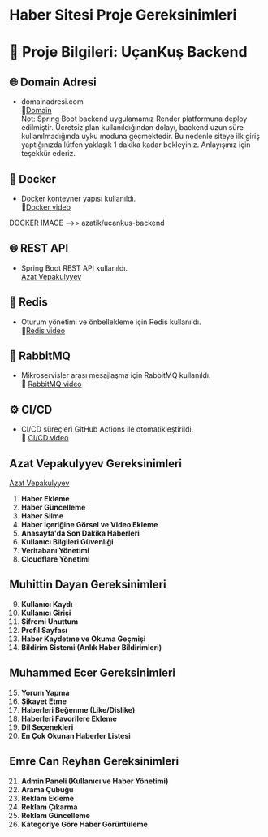 # Haber Sitesi Proje Gereksinimleri
# 🚀 Proje Bilgileri: UçanKuş Backend

## 🌐 Domain Adresi
- domainadresi.com  
🔗[Domain ](https://frontend2.azatvepakulyyev.workers.dev/)                                                                                  
Not:
Spring Boot backend uygulamamız Render platformuna deploy edilmiştir. Ücretsiz plan kullanıldığından dolayı, backend uzun süre kullanılmadığında uyku moduna geçmektedir. Bu nedenle siteye ilk giriş yaptığınızda lütfen yaklaşık 1 dakika kadar bekleyiniz. Anlayışınız için teşekkür ederiz.


## 🐳 Docker
- Docker konteyner yapısı kullanıldı.  
🔗[Docker video](https://youtu.be/qnuoy--71og)  

DOCKER IMAGE -->>  azatik/ucankus-backend  

## 🌐 REST API
- Spring Boot REST API kullanıldı.  
[Azat Vepakulyyev](https://youtu.be/kn-2IgFntqM)

## 🧠 Redis
- Oturum yönetimi ve önbellekleme için Redis kullanıldı.  
🔗[Redis video ](https://youtu.be/BjKDGLoI8fQ)

## 📩 RabbitMQ
- Mikroservisler arası mesajlaşma için RabbitMQ kullanıldı.  
🔗 [RabbitMQ video ](https://youtu.be/niNkMgRhcHA)

## ⚙️ CI/CD
- CI/CD süreçleri GitHub Actions ile otomatikleştirildi.  
🔗 [CI/CD video ](https://youtu.be/J4QO9ceZRVU)


## Azat Vepakulyyev Gereksinimleri
[Azat Vepakulyyev](https://youtu.be/kn-2IgFntqM)
1. **Haber Ekleme**
2. **Haber Güncelleme**
3. **Haber Silme**
4. **Haber İçeriğine Görsel ve Video Ekleme**
5. **Anasayfa'da Son Dakika Haberleri**
6. **Kullanıcı Bilgileri Güvenliği**
7. **Veritabanı Yönetimi**
8. **Cloudflare Yönetimi**


## Muhittin Dayan Gereksinimleri
9. **Kullanıcı Kaydı**
10. **Kullanıcı Girişi**
11. **Şifremi Unuttum**
12. **Profil Sayfası**
13. **Haber Kaydetme ve Okuma Geçmişi**
14. **Bildirim Sistemi (Anlık Haber Bildirimleri)**


## Muhammed Ecer Gereksinimleri
15. **Yorum Yapma**
16. **Şikayet Etme**
17. **Haberleri Beğenme (Like/Dislike)**
18. **Haberleri Favorilere Ekleme**
19. **Dil Seçenekleri**
20. **En Çok Okunan Haberler Listesi**


## Emre Can Reyhan Gereksinimleri
21. **Admin Paneli (Kullanıcı ve Haber Yönetimi)**
22. **Arama Çubuğu**
23. **Reklam Ekleme**
24. **Reklam Çıkarma**
25. **Reklam Güncelleme**
26. **Kategoriye Göre Haber Görüntüleme**
